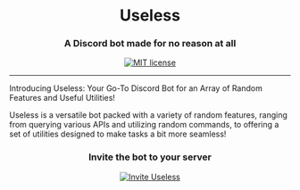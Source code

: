 <h1 align="center">Useless</h1>					
<h3 align="center">A Discord bot made for no reason at all</h3>           

<div align="center">
  
[![MIT license](https://img.shields.io/badge/License-MIT-blue.svg)](https://raw.githubusercontent.com/Fido2603/WatchDog/master/LICENSE)
</div>

---

Introducing Useless: Your Go-To Discord Bot for an Array of Random Features and Useful Utilities!

Useless is a versatile bot packed with a variety of random features, ranging from querying various APIs and utilizing random commands, to offering a set of utilities designed to make tasks a bit more seamless!

<div align="center">
<h3>Invite the bot to your server</h3>
  
[![Invite Useless](https://img.shields.io/static/v1?label=Invite&message=Useless&color=7289DA&style=flat&logo=discord&logoColor=7289DA&labelColor=2C2F33)](https://discord.com/oauth2/authorize?client_id=1136071398993961122&permissions=8&scope=bot)
</div>
